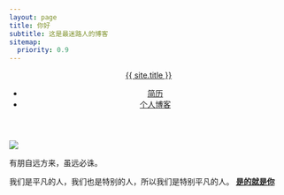 ```yaml
---
layout: page
title: 你好
subtitle: 这是最迷路人的博客
sitemap:
  priority: 0.9
---
```

<header class="header">
<div class="navigation">
<a href="{{ '/' | prepend: site.baseurl }}" class="logo">{{ site.title }}</a>
<ul class="menu">
<li class="menu__entry"><a href="">简历</a></li>
<li class="menu__entry"><a href="">个人博客</a></li>
</ul>
</div>

</ul>
</header>
<img src="{{ '/assets/img/pudhina.jpg' | prepend: site.baseurl }}" id="about-img">

<div id="describe-text">
	<p>有朋自远方来，虽远必诛。</p>
	<p>我们是平凡的人，我们也是特别的人，所以我们是特别平凡的人。 <strong> <a href="https://github.com/knhash/Pudhina"> 是的就是你</a> </strong></p>
</div>